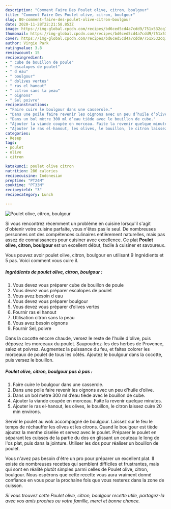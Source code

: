 ```yaml
---
description: "Comment Faire Des Poulet olive, citron, boulgour"
title: "Comment Faire Des Poulet olive, citron, boulgour"
slug: 80-comment-faire-des-poulet-olive-citron-boulgour
date: 2020-11-28T22:21:58.853Z
image: https://img-global.cpcdn.com/recipes/bd6ced5cd4a7cdd9/751x532cq70/poulet-olive-citron-boulgour-photo-principale-de-la-recette.jpg
thumbnail: https://img-global.cpcdn.com/recipes/bd6ced5cd4a7cdd9/751x532cq70/poulet-olive-citron-boulgour-photo-principale-de-la-recette.jpg
cover: https://img-global.cpcdn.com/recipes/bd6ced5cd4a7cdd9/751x532cq70/poulet-olive-citron-boulgour-photo-principale-de-la-recette.jpg
author: Virgie Park
ratingvalue: 3.8
reviewcount: 15
recipeingredient:
- " cube de bouillon de poule"
- " escalopes de poulet"
- " d eau"
- " boulgour"
- " dolives vertes"
- " ras el hanout"
- " citron sans la peau"
- " oignons"
- " Sel poivre"
recipeinstructions:
- "Faire cuire le boulgour dans une casserole."
- "Dans une poile faire revenir les oignons avec un peu d’huile d’olive."
- "Dans un bol mètre 300 ml d’eau tiède avec le bouillon de cube."
- "Ajouter la viande coupée en morceau. Faite la revenir quelque minutes."
- "Ajouter le ras el-hanout, les olives, le bouillon, le citron laissez cuire 20 min environs."
categories:
- Resep
tags:
- poulet
- olive
- citron

katakunci: poulet olive citron 
nutrition: 286 calories
recipecuisine: Indonesian
preptime: "PT24M"
cooktime: "PT33M"
recipeyield: "3"
recipecategory: Lunch

---
```



![Poulet olive, citron, boulgour](https://img-global.cpcdn.com/recipes/bd6ced5cd4a7cdd9/751x532cq70/poulet-olive-citron-boulgour-photo-principale-de-la-recette.jpg)

Si vous rencontrez récemment un problème en cuisine lorsqu'il s'agit d'obtenir votre cuisine parfaite, vous n'êtes pas le seul. De nombreuses personnes ont des compétences culinaires entièrement naturelles, mais pas assez de connaissances pour cuisiner avec excellence. Ce plat <strong> Poulet olive, citron, boulgour </strong> est un excellent début, facile à cuisiner et savoureux.

<!--inarticleads1-->

Vous pouvez avoir poulet olive, citron, boulgour en utilisant 9 Ingrédients et 5 pas. Voici comment vous cuire il.

##### Ingrédients de poulet olive, citron, boulgour :

1. Vous devez vous préparer  cube de bouillon de poule
1. Vous devez vous préparer  escalopes de poulet
1. Vous avez besoin  d eau
1. Vous devez vous préparer  boulgour
1. Vous devez vous préparer  d’olives vertes
1. Fournir  ras el hanout
1. Utilisation  citron sans la peau
1. Vous avez besoin  oignons
1. Fournir  Sel, poivre


Dans la cocotte encore chaude, versez le reste de l&#39;huile d&#39;olive, puis déposez les morceaux du poulet. Saupoudrez-les des herbes de Provence, salez et poivrez. Augmentez la puissance du feu, et faites colorer les morceaux de poulet de tous les côtés. Ajoutez le boulgour dans la cocotte, puis versez le bouillon. 

<!--inarticleads2-->

##### Poulet olive, citron, boulgour pas à pas :

1. Faire cuire le boulgour dans une casserole.
1. Dans une poile faire revenir les oignons avec un peu d’huile d’olive.
1. Dans un bol mètre 300 ml d’eau tiède avec le bouillon de cube.
1. Ajouter la viande coupée en morceau. Faite la revenir quelque minutes.
1. Ajouter le ras el-hanout, les olives, le bouillon, le citron laissez cuire 20 min environs.


Servir le poulet au wok accompagné de boulgour. Laissez sur le feu le temps de réchauffer les olives et les citrons. Quand le boulgour est tiède ajoutez la menthe ciselée et servez avec le poulet. Préparer le poulet en séparant les cuisses de la partie du dos en glissant un couteau le long de l&#39;os plat, puis dans la jointure. Utiliser les dos pour réaliser un bouillon de poulet. 

<!--inarticleads1-->

<p>
Vous n'avez pas besoin d'être un pro pour préparer un excellent plat. Il existe de nombreuses recettes qui semblent difficiles et frustrantes, mais qui sont en réalité plutôt simples parmi celles de Poulet olive, citron, boulgour. Nous espérons que cette recette vous aura vraiment donné confiance en vous pour la prochaine fois que vous resterez dans la zone de cuisson.
</p>

<p>
<i>Si vous trouvez cette Poulet olive, citron, boulgour recette utile, partagez-la avec vos amis proches ou votre famille, merci et bonne chance.</i>
</p>
